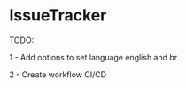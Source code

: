# IssueTracker

TODO:

1 - Add options to set language english and br

2 - Create workflow CI/CD 


